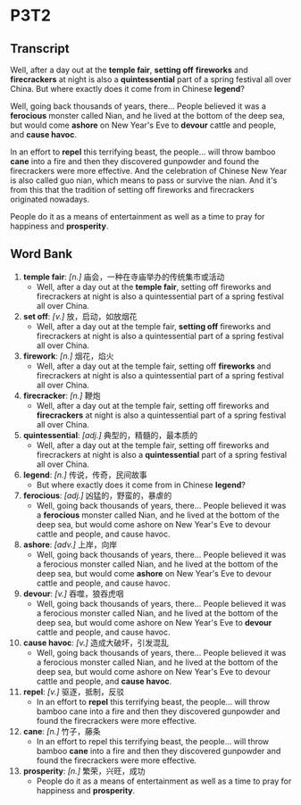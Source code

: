 # P3T2

## Transcript


Well, after a day out at the **temple fair**, **setting off** **fireworks** and **firecrackers** at night is also a **quintessential** part of a spring festival all over China. But where exactly does it come from in Chinese **legend**?

Well, going back thousands of years, there... People believed it was a **ferocious** monster called Nian, and he lived at the bottom of the deep sea, but would come **ashore** on New Year's Eve to **devour** cattle and people, and **cause havoc**.

In an effort to **repel** this terrifying beast, the people... will throw bamboo **cane** into a fire and then they discovered gunpowder and found the firecrackers were more effective. And the celebration of Chinese New Year is also called guo nian, which means to pass or survive the nian. And it's from this that the tradition of setting off fireworks and firecrackers originated nowadays.

People do it as a means of entertainment as well as a time to pray for happiness and **prosperity**.

## Word Bank

1. **temple fair**: *[n.]* 庙会，一种在寺庙举办的传统集市或活动
    - Well, after a day out at the **temple fair**, setting off fireworks and firecrackers at night is also a quintessential part of a spring festival all over China.
2. **set off**: *[v.]* 放，启动，如放烟花
    - Well, after a day out at the temple fair, **setting off** fireworks and firecrackers at night is also a quintessential part of a spring festival all over China.
3. **firework**: *[n.]* 烟花，焰火
    - Well, after a day out at the temple fair, setting off **fireworks** and firecrackers at night is also a quintessential part of a spring festival all over China.
4. **firecracker**: *[n.]* 鞭炮
    - Well, after a day out at the temple fair, setting off fireworks and **firecrackers** at night is also a quintessential part of a spring festival all over China.
5. **quintessential**: *[adj.]* 典型的，精髓的，最本质的
    - Well, after a day out at the temple fair, setting off fireworks and firecrackers at night is also a **quintessential** part of a spring festival all over China.
6. **legend**: *[n.]* 传说，传奇，民间故事
    - But where exactly does it come from in Chinese **legend**?
7. **ferocious**: *[adj.]* 凶猛的，野蛮的，暴虐的
    - Well, going back thousands of years, there... People believed it was a **ferocious** monster called Nian, and he lived at the bottom of the deep sea, but would come ashore on New Year's Eve to devour cattle and people, and cause havoc.
8. **ashore**: *[adv.]* 上岸，向岸
    - Well, going back thousands of years, there... People believed it was a ferocious monster called Nian, and he lived at the bottom of the deep sea, but would come **ashore** on New Year's Eve to devour cattle and people, and cause havoc.
9. **devour**: *[v.]* 吞噬，狼吞虎咽
    - Well, going back thousands of years, there... People believed it was a ferocious monster called Nian, and he lived at the bottom of the deep sea, but would come ashore on New Year's Eve to **devour** cattle and people, and cause havoc.
10. **cause havoc**: *[v.]* 造成大破坏，引发混乱
    - Well, going back thousands of years, there... People believed it was a ferocious monster called Nian, and he lived at the bottom of the deep sea, but would come ashore on New Year's Eve to devour cattle and people, and **cause havoc**.
11. **repel**: *[v.]* 驱逐，抵制，反驳
    - In an effort to **repel** this terrifying beast, the people... will throw bamboo cane into a fire and then they discovered gunpowder and found the firecrackers were more effective.
12. **cane**: *[n.]* 竹子，藤条
    - In an effort to repel this terrifying beast, the people... will throw bamboo **cane** into a fire and then they discovered gunpowder and found the firecrackers were more effective.
13. **prosperity**: *[n.]* 繁荣，兴旺，成功
    - People do it as a means of entertainment as well as a time to pray for happiness and **prosperity**.
